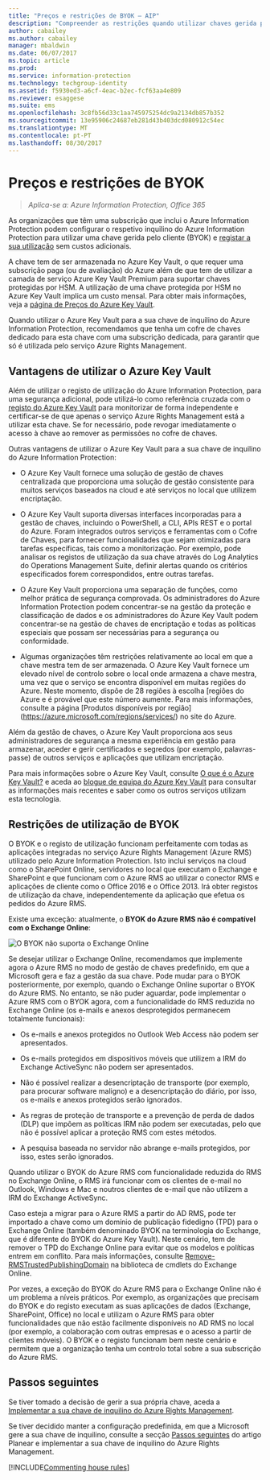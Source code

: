 ```yaml
---
title: "Preços e restrições de BYOK – AIP"
description: "Compreender as restrições quando utilizar chaves gerida pelo cliente (conhecido como \"traga a sua própria chave\", ou BYOK) com o Azure Information Protection."
author: cabailey
ms.author: cabailey
manager: mbaldwin
ms.date: 06/07/2017
ms.topic: article
ms.prod: 
ms.service: information-protection
ms.technology: techgroup-identity
ms.assetid: f5930ed3-a6cf-4eac-b2ec-fcf63aa4e809
ms.reviewer: esaggese
ms.suite: ems
ms.openlocfilehash: 3c8fb56d33c1aa745975254dc9a2134db857b352
ms.sourcegitcommit: 13e95906c24687eb281d43b403dcd080912c54ec
ms.translationtype: MT
ms.contentlocale: pt-PT
ms.lasthandoff: 08/30/2017
---
```

# <a name="byok-pricing-and-restrictions"></a>Preços e restrições de BYOK

>*Aplica-se a: Azure Information Protection, Office 365*


As organizações que têm uma subscrição que inclui o Azure Information Protection podem configurar o respetivo inquilino do Azure Information Protection para utilizar uma chave gerida pelo cliente (BYOK) e [registar a sua utilização](../deploy-use/log-analyze-usage.md) sem custos adicionais. 

A chave tem de ser armazenada no Azure Key Vault, o que requer uma subscrição paga (ou de avaliação) do Azure além de que tem de utilizar a camada de serviço Azure Key Vault Premium para suportar chaves protegidas por HSM. A utilização de uma chave protegida por HSM no Azure Key Vault implica um custo mensal. Para obter mais informações, veja a [página de Preços do Azure Key Vault](https://azure.microsoft.com/en-us/pricing/details/key-vault/).

Quando utilizar o Azure Key Vault para a sua chave de inquilino do Azure Information Protection, recomendamos que tenha um cofre de chaves dedicado para esta chave com uma subscrição dedicada, para garantir que só é utilizada pelo serviço Azure Rights Management. 

## <a name="benefits-of-using-azure-key-vault"></a>Vantagens de utilizar o Azure Key Vault

Além de utilizar o registo de utilização do Azure Information Protection, para uma segurança adicional, pode utilizá-lo como referência cruzada com o [registo do Azure Key Vault](https://azure.microsoft.com/documentation/articles/key-vault-logging/) para monitorizar de forma independente e certificar-se de que apenas o serviço Azure Rights Management está a utilizar esta chave. Se for necessário, pode revogar imediatamente o acesso à chave ao remover as permissões no cofre de chaves.

Outras vantagens de utilizar o Azure Key Vault para a sua chave de inquilino do Azure Information Protection:

- O Azure Key Vault fornece uma solução de gestão de chaves centralizada que proporciona uma solução de gestão consistente para muitos serviços baseados na cloud e até serviços no local que utilizem encriptação.

- O Azure Key Vault suporta diversas interfaces incorporadas para a gestão de chaves, incluindo o PowerShell, a CLI, APIs REST e o portal do Azure. Foram integrados outros serviços e ferramentas com o Cofre de Chaves, para fornecer funcionalidades que sejam otimizadas para tarefas específicas, tais como a monitorização. Por exemplo, pode analisar os registos de utilização da sua chave através do Log Analytics do Operations Management Suite, definir alertas quando os critérios especificados forem correspondidos, entre outras tarefas.

- O Azure Key Vault proporciona uma separação de funções, como melhor prática de segurança comprovada. Os administradores do Azure Information Protection podem concentrar-se na gestão da proteção e classificação de dados e os administradores do Azure Key Vault podem concentrar-se na gestão de chaves de encriptação e todas as políticas especiais que possam ser necessárias para a segurança ou conformidade.

- Algumas organizações têm restrições relativamente ao local em que a chave mestra tem de ser armazenada. O Azure Key Vault fornece um elevado nível de controlo sobre o local onde armazena a chave mestra, uma vez que o serviço se encontra disponível em muitas regiões do Azure. Neste momento, dispõe de 28 regiões à escolha [regiões do Azure e é provável que este número aumente. Para mais informações, consulte a página [Produtos disponíveis por região] (https://azure.microsoft.com/regions/services/) no site do Azure.

Além da gestão de chaves, o Azure Key Vault proporciona aos seus administradores de segurança a mesma experiência em gestão para armazenar, aceder e gerir certificados e segredos (por exemplo, palavras-passe) de outros serviços e aplicações que utilizam encriptação. 

Para mais informações sobre o Azure Key Vault, consulte [O que é o Azure Key Vault?](https://azure.microsoft.com/documentation/articles/key-vault-whatis/) e aceda ao [blogue de equipa do Azure Key Vault](https://blogs.technet.microsoft.com/kv/) para consultar as informações mais recentes e saber como os outros serviços utilizam esta tecnologia.


## <a name="restrictions-when-using-byok"></a>Restrições de utilização de BYOK

O BYOK e o registo de utilização funcionam perfeitamente com todas as aplicações integradas no serviço Azure Rights Management (Azure RMS) utilizado pelo Azure Information Protection. Isto inclui serviços na cloud como o SharePoint Online, servidores no local que executam o Exchange e SharePoint e que funcionam com o Azure RMS ao utilizar o conector RMS e aplicações de cliente como o Office 2016 e o Office 2013. Irá obter registos de utilização da chave, independentemente da aplicação que efetua os pedidos do Azure RMS.

Existe uma exceção: atualmente, o **BYOK do Azure RMS não é compatível com o Exchange Online**:

![O BYOK não suporta o Exchange Online](../media/RMS_BYOK_noExchange.png)

Se desejar utilizar o Exchange Online, recomendamos que implemente agora o Azure RMS no modo de gestão de chaves predefinido, em que a Microsoft gera e faz a gestão da sua chave. Pode mudar para o BYOK posteriormente, por exemplo, quando o Exchange Online suportar o BYOK do Azure RMS. No entanto, se não puder aguardar, pode implementar o Azure RMS com o BYOK agora, com a funcionalidade do RMS reduzida no Exchange Online (os e-mails e anexos desprotegidos permanecem totalmente funcionais):

-   Os e-mails e anexos protegidos no Outlook Web Access não podem ser apresentados.

-   Os e-mails protegidos em dispositivos móveis que utilizem a IRM do Exchange ActiveSync não podem ser apresentados.

-   Não é possível realizar a desencriptação de transporte (por exemplo, para procurar software maligno) e a desencriptação do diário, por isso, os e-mails e anexos protegidos serão ignorados.

-   As regras de proteção de transporte e a prevenção de perda de dados (DLP) que impõem as políticas IRM não podem ser executadas, pelo que não é possível aplicar a proteção RMS com estes métodos.

-   A pesquisa baseada no servidor não abrange e-mails protegidos, por isso, estes serão ignorados.

Quando utilizar o BYOK do Azure RMS com funcionalidade reduzida do RMS no Exchange Online, o RMS irá funcionar com os clientes de e-mail no Outlook, Windows e Mac e noutros clientes de e-mail que não utilizem a IRM do Exchange ActiveSync.

Caso esteja a migrar para o Azure RMS a partir do AD RMS, pode ter importado a chave como um domínio de publicação fidedigno (TPD) para o Exchange Online (também denominado BYOK na terminologia do Exchange, que é diferente do BYOK do Azure Key Vault). Neste cenário, tem de remover o TPD do Exchange Online para evitar que os modelos e políticas entrem em conflito. Para mais informações, consulte [Remove-RMSTrustedPublishingDomain](https://technet.microsoft.com/library/jj200720%28v=exchg.150%29.aspx) na biblioteca de cmdlets do Exchange Online.

Por vezes, a exceção do BYOK do Azure RMS para o Exchange Online não é um problema a níveis práticos. Por exemplo, as organizações que precisam do BYOK e do registo executam as suas aplicações de dados (Exchange, SharePoint, Office) no local e utilizam o Azure RMS para obter funcionalidades que não estão facilmente disponíveis no AD RMS no local (por exemplo, a colaboração com outras empresas e o acesso a partir de clientes móveis). O BYOK e o registo funcionam bem neste cenário e permitem que a organização tenha um controlo total sobre a sua subscrição do Azure RMS.

## <a name="next-steps"></a>Passos seguintes

Se tiver tomado a decisão de gerir a sua própria chave, aceda a [Implementar a sua chave de inquilino do Azure Rights Management](plan-implement-tenant-key.md#implementing-your-azure-information-protection-tenant-key).

Se tiver decidido manter a configuração predefinida, em que a Microsoft gere a sua chave de inquilino, consulte a secção [Passos seguintes](plan-implement-tenant-key.md#next-steps) do artigo Planear e implementar a sua chave de inquilino do Azure Rights Management.

[!INCLUDE[Commenting house rules](../includes/houserules.md)]
